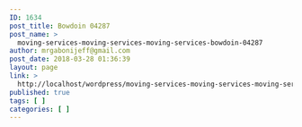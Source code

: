 ```yaml
---
ID: 1634
post_title: Bowdoin 04287
post_name: >
  moving-services-moving-services-moving-services-bowdoin-04287
author: mrgabonijeff@gmail.com
post_date: 2018-03-28 01:36:39
layout: page
link: >
  http://localhost/wordpress/moving-services-moving-services-moving-services-bowdoin-04287/
published: true
tags: [ ]
categories: [ ]
---
```

